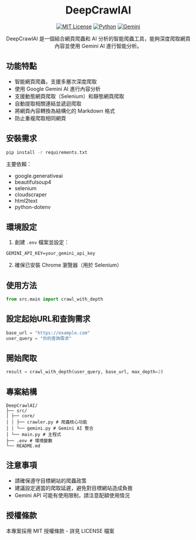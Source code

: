 <div align="center">

# DeepCrawlAI

[![MIT License](https://img.shields.io/badge/License-MIT-green.svg)](https://github.com/your-username/DeepCrawlAI/blob/main/LICENSE)
[![Python](https://img.shields.io/badge/Python-3.10+-blue.svg)](https://www.python.org/downloads/release/python-3100/)
[![Gemini](https://img.shields.io/badge/Gemini-1.5-blue.svg)](https://github.com/your-username/DeepCrawlAI/blob/main/assets/gemini.png)

DeepCrawlAI 是一個結合網頁爬蟲和 AI 分析的智能爬蟲工具，能夠深度爬取網頁內容並使用 Gemini AI 進行智能分析。

</div>

## 功能特點

- 智能網頁爬蟲，支援多層次深度爬取
- 使用 Google Gemini AI 進行內容分析
- 支援動態網頁爬取（Selenium）和靜態網頁爬取
- 自動提取相關連結並遞迴爬取
- 將網頁內容轉換為結構化的 Markdown 格式
- 防止重複爬取相同網頁

## 安裝需求
```bash
pip install -r requirements.txt
```

主要依賴：
- google.generativeai
- beautifulsoup4
- selenium
- cloudscraper
- html2text
- python-dotenv

## 環境設定

1. 創建 `.env` 檔案並設定：

```env
GEMINI_API_KEY=your_gemini_api_key
```

2. 確保已安裝 Chrome 瀏覽器（用於 Selenium）

## 使用方法

```python
from src.main import crawl_with_depth
```

## 設定起始URL和查詢需求

```python   
base_url = "https://example.com"
user_query = "你的查詢需求"
```

## 開始爬取

```python
result = crawl_with_depth(user_query, base_url, max_depth=2)
```

## 專案結構

```
DeepCrawlAI/
├── src/
│ ├── core/
│ │ ├── crawler.py # 爬蟲核心功能
│ │ └── gemini.py # Gemini AI 整合
│ └── main.py # 主程式
├── .env # 環境變數
└── README.md
```

## 注意事項

- 請確保遵守目標網站的爬蟲政策
- 建議設定適當的爬取延遲，避免對目標網站造成負擔
- Gemini API 可能有使用限制，請注意配額使用情況

## 授權條款

本專案採用 MIT 授權條款 - 詳見 LICENSE 檔案